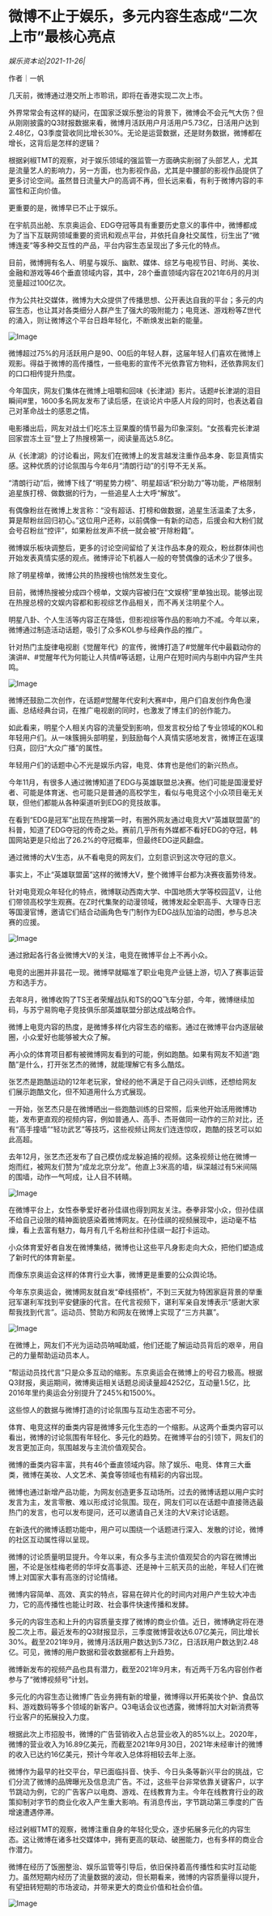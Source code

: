 # 微博不止于娱乐，多元内容生态成“二次上市”最核心亮点

*娱乐资本论|2021-11-26|*

作者｜一帆

几天前，微博通过港交所上市聆讯，即将在香港实现二次上市。

外界常常会有这样的疑问，在国家泛娱乐整治的背景下，微博会不会元气大伤？但从刚刚披露的Q3财报数据来看，微博月活跃用户月活用户5.73亿，日活用户达到2.48亿，Q3季度营收同比增长30%。无论是运营数据，还是财务数据，微博都在增长，这背后是怎样的逻辑？

根据剁椒TMT的观察，对于娱乐领域的强监管一方面确实削弱了头部艺人，尤其是流量艺人的影响力，另一方面，也为影视作品，尤其是中腰部的影视作品提供了更多讨论空间。虽然昔日流量大户的高调不再，但长远来看，有利于微博内容的丰富性和正向价值。

更重要的是，微博早已不止于娱乐。

在宇航员出舱、东京奥运会、EDG夺冠等具有重要历史意义的事件中，微博都成为了当下互联网领域重要的资讯和观点平台，并依托自身社交属性，衍生出了“微博连麦”等多种交互性的产品，平台内容生态呈现出了多元化的特点。

目前，微博拥有名人、明星与娱乐、幽默、媒体、综艺与电视节目、时尚、美妆、金融和游戏等46个垂直领域内容，其中，28个垂直领域内容在2021年6月的月浏览量超过100亿次。

作为公共社交媒体，微博为大众提供了传播思想、公开表达自我的平台；多元的内容生态，也让其对各类细分人群产生了强大的吸附能力；电竞迷、游戏粉等Z世代的涌入，则让微博这个平台日趋年轻化，不断焕发出新的能量。

![Image](https://p26.toutiaoimg.com/origin/tos-cn-i-qvj2lq49k0/c68aed08e9fc43de812ce774974c3655.png?from=pc)

微博超过75%的月活跃用户是90、00后的年轻人群，这届年轻人们喜欢在微博上观影。得益于微博的高传播性，一些电影的宣传不光依靠官方物料，还依靠网友们的口口相传提升热度。

今年国庆，网友们集体在微博上咀嚼和回味《长津湖》影片。话题#长津湖的泪目瞬间#里，1600多名网友发布了读后感，在谈论片中感人片段的同时，也表达着自己对革命战士的感恩之情。

电影播出后，网友对战士们吃冻土豆果腹的情节最为印象深刻。“女孩看完长津湖回家尝冻土豆”登上了热搜榜第一，阅读量高达5.8亿。

从《长津湖》的讨论看出，网友们在微博上的发言越发注重作品本身、彰显真情实感。这种优质的讨论氛围与今年6月“清朗行动”的引导不无关系。

“清朗行动”后，微博下线了“明星势力榜”、明星超话“积分助力”等功能，严格限制追星族打榜、做数据的行为，一些追星人士大呼“解放”。

有偶像粉丝在微博上发言称：“没有超话、打榜和做数据，追星生活温柔了太多，算是帮粉丝回归初心。”这位用户还称，以前偶像一有新的动态，后援会和大粉们就会号召粉丝“控评”，如果粉丝发声不统一就会被“开除粉籍”。

微博娱乐板块调整后，更多的讨论空间留给了关注作品本身的观众，粉丝群体间也开始发表真情实感的观点。微博评论下机器人一般的夸赞偶像的话术少了很多。

除了明星榜单，微博公共的热搜榜也悄然发生变化。

目前，微博热搜被分成四个榜单，文娱内容被归在“文娱榜”里单独出现。能够出现在热搜总榜的文娱内容都和影视综艺作品相关，而不再关注明星个人。

明星八卦、个人生活等内容正在降低，但影视综等作品的影响力不减。今年以来，微博通过制造活动话题，吸引了众多KOL参与经典作品的推广。

针对热门主旋律电视剧《觉醒年代》的宣传，微博打造了#觉醒年代中最戳动你的演讲#、#觉醒年代为何能让人共情#等话题，让用户在短时间内与剧中内容产生共鸣。

![Image](https://p26.toutiaoimg.com/origin/tos-cn-i-qvj2lq49k0/5551ed22e2d1490aa5a3fbbfc848f0f6.png?from=pc)

微博还鼓励二次创作，在话题#觉醒年代安利大赛#中，用户们自发创作角色漫画、总结经典台词，在推广电视剧的同时，也激发了博主们的创作能力。

如此看来，明星个人相关内容的流量受到影响，但发言权分给了专业领域的KOL和年轻用户们。从一味簇拥头部明星，到鼓励每个人真情实感地发言，微博正在返璞归真，回归“大众广播”的属性。

年轻用户们的话题中心不光是娱乐内容，电竞、体育也是他们的新兴热点。

今年11月，有很多人通过微博知道了EDG与英雄联盟总决赛。他们可能是国漫爱好者、可能是体育迷、也可能只是普通的高校学生，看似与电竞这个小众项目毫无关联，但他们都能从各种渠道听到EDG的竞技故事。

在看到“EDG是冠军”出现在热搜第一时，有圈外网友通过电竞大V“英雄联盟菌”的科普，知道了EDG夺冠的传奇之处。赛前几乎所有外媒都不看好EDG的夺冠，韩国网站更是只给出了26.2%的夺冠概率，但最终EDG逆风翻盘。

通过微博的大V生态，从不看电竞的网友们，立刻意识到这次夺冠的意义。

事实上，不止“英雄联盟菌”这样的微博大V，整个微博平台都为决赛夜蓄势待发。

针对电竞观众年轻化的特点，微博联动西南大学、中国地质大学等校园蓝V，让他们带领高校学生观赛。在Z时代集聚的动漫领域，微博发起全职高手、大理寺日志等国漫官博，邀请它们结合动画角色专门制作为EDG战队加油的动图，参与总决赛的应援。

![Image](https://p26.toutiaoimg.com/origin/tos-cn-i-qvj2lq49k0/cbd1a6c6a77a41cf8dc166413afa9ffc.png?from=pc)

通过掀起各行各业微博大V的关注，电竞在微博平台上不再小众。

电竞的出圈并非昙花一现。微博早就瞄准了职业电竞产业链上游，切入了赛事运营方和选手方。

去年8月，微博收购了TS王者荣耀战队和TS的QQ飞车分部，今年，微博继续加码，与苏宁易购电子竞技俱乐部英雄联盟分部达成战略合作。

微博上电竞内容的热度，是微博多样化内容生态的缩影。通过在微博平台内逐层破圈，小众爱好也能够被大众了解。

再小众的体育项目都有被微博网友看到的可能，例如跑酷。如果有网友不知道“跑酷”是什么，打开张艺杰的微博，就能理解它有多么酷炫。

张艺杰是跑酷运动的12年老玩家，曾经的他不满足于自己闷头训练，还想给网友们展示跑酷文化，但不知道用什么方式展现。

一开始，张艺杰只是在微博晒出一些跑酷训练的日常照，后来他开始活用微博功能，发布更直观的视频内容，例如普通人、高手、杰哥做同一动作的三阶对比，还有“高手撞墙”“轻功武艺”等技巧，这些视频让网友们连连惊叹，跑酷的技艺可以如此高超。

去年12月，张艺杰还发布了自己模仿成龙躲追捕的视频。这条视频让他在微博一炮而红，被网友们赞为“成龙北京分龙”。他直上3米高的墙，纵深越过有5米间隔的围墙，动作一气呵成，让人目不转睛。

![Image](https://p26.toutiaoimg.com/origin/tos-cn-i-qvj2lq49k0/99aa7643653d41b99946ac910e761859.png?from=pc)

在微博平台上，女性泰拳爱好者孙佳祺也得到网友关注。泰拳非常小众，但孙佳祺不给自己设限的精神面貌感染着微博网友。在孙佳祺的视频展现中，运动毫不枯燥，看上去富有魅力，每月有几千名粉丝和孙佳祺一起打卡运动。

小众体育爱好者自发在微博集结，微博也让这些平凡身影走向大众，把他们塑造成了新时代的体育新星。

而像东京奥运会这样的体育行业大事，微博更是重要的公众舆论场。

今年东京奥运会，微博网友就自发“牵线搭桥”，不到三天就为特困家庭背景的举重冠军谌利军找到平安健康的代言。在代言视频下，谌利军亲自发博表示“感谢大家帮我找到代言”。运动员、赞助方和网友在微博上实现了“三方共赢”。

![Image](https://p26.toutiaoimg.com/origin/tos-cn-i-qvj2lq49k0/c4699d5d6545441597e1668e415e71f0.png?from=pc)

在微博上，网友们不光为运动员呐喊助威，他们还能了解运动员背后的艰辛，用自己的力量帮助运动员本人。

“帮运动员找代言”只是众多互动的缩影。东京奥运会在微博上的号召力极高。根据Q3财报，奥运期间，微博奥运相关话题总阅读量超4252亿，互动量1.5亿，比2016年里约奥运会分别提升了245%和1500%。

这些惊人的数据与微博打造的讨论氛围与互动生态密不可分。

体育、电竞这样的垂类内容是微博多元化生态的一个缩影。从这两个垂类内容可以看出，微博的讨论氛围有年轻化、多元化的趋势。在微博平台的引领下，网友们的发言更加正向，氛围越发与主流价值观契合。

微博的垂类内容丰富，共有46个垂直领域内容。除了娱乐、电竞、体育三大垂类，微博在美妆、人文艺术、美食等领域也有精彩的内容出现。

微博也通过新增产品功能，为网友创造更多互动场所。过去的微博话题以用户实时发言为主，发言零散、难以形成讨论氛围。现在，网友们可以在话题中直接筛选最热门的发言，也可以发布提问，还可以邀请自己关注的大V来讨论话题。

在新迭代的微博话题功能中，用户可以围绕一个话题进行深入、发散的讨论，微博的社区互动属性得以呈现。

微博的讨论质量明显提升。今年以来，有众多与主流价值观契合的内容在微博出圈，不论是张桂梅老师的华坪女高事迹、还是神十三航天员的出舱，年轻人们在微博上对国家大事有高涨的讨论情绪。

微博内容简单、高效、真实的特点，容易在碎片化的时间内对用户产生较大冲击力，它的高传播性也能让时政、社会事件快速传播和发酵。

多元的内容生态和上升的内容质量支撑了微博的商业价值。近日，微博确定将在港股二次上市。最近发布的Q3财报显示，三季度微博营收达6.07亿美元，同比增长30%。截至2021年9月，微博月活跃用户数达到5.73亿，日活跃用户数达到2.48亿。可见，微博的用户数据和营收数据都有上升趋势。

微博新发布的视频产品也具有潜力，截至2021年9月末，有近两千万名内容创作者参与了“微博视频号”计划。

多元化的内容生态让微博广告业务拥有新的增量，微博得以开拓美妆个护、食品饮料、游戏数码等多个领域的新客户。Q3电话会议也透露，微博将加大对新消费等行业客户的拓展投入力度。

根据此次上市招股书，微博的广告营销收入占总营业收入的85%以上。2020年，微博的营业收入为16.89亿美元，而截至2021年9月30日，2021年未经审计的微博的收入已达约16亿美元，预计今年收入总体将相较去年上涨。

微博作为最早的社交平台，早已面临抖音、快手、今日头条等新兴平台的挑战，它们分流了微博的品牌曝光及信息流广告。不过，这些平台非常依靠关键客户，以字节跳动为例，它的广告客户以电商、游戏、在线教育为主。今年在线教育行业的政策抑制对字节的商业化收入产生重大影响。有消息传出，字节跳动第三季度的广告增速遭遇停滞。

经过剁椒TMT的观察，微博注重自身的年轻化受众，逐步拓展多元化的内容生态。这让微博在诸多社交媒体中，拥有更高的联动、破圈能力，也有多样的商业合作潜力。

微博在经历了饭圈整治、娱乐监管等引导后，依旧保持着高传播性和实时互动能力。虽然短期内经历了流量数据的波动，但长期看来，微博的内容质量得以提升，有望扭转短期的市场波动，并带来更大的商业价值和社会价值。

![Image](https://p26.toutiaoimg.com/origin/tos-cn-i-qvj2lq49k0/ac0b60d4cd3f46ae8ac9aeb0bebb3652.png?from=pc)


